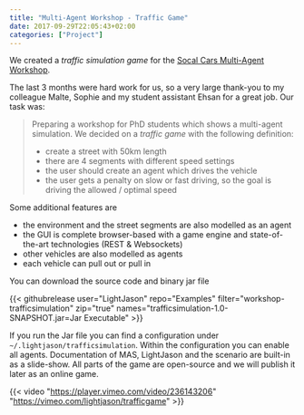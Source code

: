 ```yaml
---
title: "Multi-Agent Workshop - Traffic Game"
date: 2017-09-29T22:05:43+02:00
categories: ["Project"]
---
```


We created a _traffic simulation game_ for the [Socal Cars Multi-Agent Workshop](https://www.socialcars.org/).
<!--more-->

The last 3 months were hard work for us, so a very large thank-you to my colleague Malte, Sophie and my student assistant Ehsan for a great job.
Our task was: 

> Preparing a workshop for PhD students which shows a multi-agent simulation. We decided on a _traffic game_ with the following definition:
>
> * create a street with 50km length
> * there are 4 segments with different speed settings
> * the user should create an agent which drives the vehicle
> * the user gets a penalty on slow or fast driving, so the goal is driving the allowed / optimal speed

Some additional features are

* the environment and the street segments are also modelled as an agent
* the GUI is complete browser-based with a game engine and state-of-the-art technologies (REST & Websockets)
* other vehicles are also modelled as agents
* each vehicle can pull out or pull in

You can download the source code and binary jar file

{{< githubrelease user="LightJason" repo="Examples" filter="workshop-trafficsimulation" zip="true" names="trafficsimulation-1.0-SNAPSHOT.jar=Jar Executable" >}}

If you run the Jar file you can find a configuration under ```~/.lightjason/trafficsimulation```. Within the configuration you can enable all agents. Documentation of MAS, LightJason and the scenario are built-in as a slide-show. All parts of the game are open-source and we will publish it later as an online game.

{{< video "https://player.vimeo.com/video/236143206" "https://vimeo.com/lightjason/trafficgame" >}}

